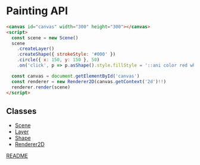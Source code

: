 # Painting API

```html
<canvas id="canvas" width="300" height="300"></canvas>
<script>
  const scene = new Scene()
  scene
    .createLayer()
    .createShape({ strokeStyle: '#000' })
    .circle({ x: 150, y: 150 }, 50)
    .on('click', p => p.asShape().style.fillStyle = '::ani color red white .2s' )

  const canvas = document.getElementById('canvas')
  const renderer = new Renderer2D(canvas.getContext('2d')!!)
  renderer.render(scene)
</script>
```

## Classes

* [Scene](./scene)
* [Layer](./layer)
* [Shape](./shape)
* [Renderer2D](./renderer2D)

[README](../../README.md)